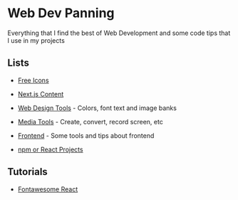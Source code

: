 # Web Dev Panning

Everything that I find the best of Web Development and some code tips that I use in my projects

## Lists

- [Free Icons](https://github.com/PedroMarianoAlmeida/Web-Dev-Panning/blob/master/lists/Icons.md)

- [Next.js Content](https://github.com/PedroMarianoAlmeida/Web-Dev-Panning/blob/master/lists/Next.js%20Content.md)

- [Web Design Tools](https://github.com/PedroMarianoAlmeida/Web-Dev-Panning/blob/master/lists/Design.md) - Colors, font text and image banks

- [Media Tools](https://github.com/PedroMarianoAlmeida/Web-Dev-Panning/blob/master/lists/Media%20Manipulation.md) - Create, convert, record screen, etc

- [Frontend](https://github.com/PedroMarianoAlmeida/Web-Dev-Panning/blob/master/lists/Design.md) - Some tools and tips about frontend

- [npm or React Projects](https://github.com/PedroMarianoAlmeida/Web-Dev-Panning/blob/master/lists/React%20npm.md)

## Tutorials

- [Fontawesome React](https://github.com/PedroMarianoAlmeida/Web-Dev-Panning/blob/master/tutorials/fontawesome-react.md)
